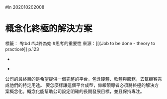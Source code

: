 #ln 202010202008
# 概念化終極的解決方案
標籤： #jtbd #以終為始 #思考的重要性 
來源：[[《Job to be done - theory to practice》]] p.123

-

>

-

公司的最終目的是希望提供一個完整的平台，包含硬體、軟體與服務，去幫顧客完成他們的特定用途。
要怎麼樣讓這個平台成型，仰賴領導者必須將終極的解決方案概念化。概念化能幫助公司設定明確的長期發展目標，並且保持專注。